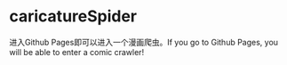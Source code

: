 # caricatureSpider
进入Github Pages即可以进入一个漫画爬虫。If you go to Github Pages, you will be able to enter a comic crawler!
